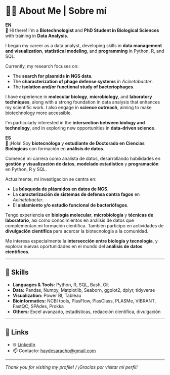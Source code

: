 # 👩‍🔬 About Me | Sobre mí

**EN**  
👋 Hi there! I'm a **Biotechnologist** and **PhD Student in Biological Sciences** with training in **Data Analysis**.

I began my career as a data analyst, developing skills in **data management and visualization**, **statistical modeling**, and **programming** in Python, R, and SQL.

Currently, my research focuses on:
- The **search for plasmids in NGS data**.
- The **characterization of phage defense systems** in *Acinetobacter*.
- The **isolation and/or functional study of bacteriophages**.

I have experience in **molecular biology**, **microbiology**, and **laboratory techniques**, along with a strong foundation in data analysis that enhances my scientific work. I also engage in **science outreach**, aiming to make biotechnology more accessible.

I'm particularly interested in the **intersection between biology and technology**, and in exploring new opportunities in **data-driven science**.

**ES**  
👋 ¡Hola! Soy **biotecnóloga** y **estudiante de Doctorado en Ciencias Biológicas** con formación en **análisis de datos**.

Comencé mi carrera como analista de datos, desarrollando habilidades en **gestión y visualización de datos**, **modelado estadístico** y **programación** en Python, R y SQL.

Actualmente, mi investigación se centra en:
- La **búsqueda de plásmidos en datos de NGS**.
- La **caracterización de sistemas de defensa contra fagos** en *Acinetobacter*.
- El **aislamiento y/o estudio funcional de bacteriófagos**.

Tengo experiencia en **biología molecular**, **microbiología** y **técnicas de laboratorio**, así como conocimientos en análisis de datos que complementan mi formación científica. También participo en actividades de **divulgación científica** para acercar la biotecnología a la comunidad.

Me interesa especialmente la **intersección entre biología y tecnología**, y explorar nuevas oportunidades en el mundo del **análisis de datos científicos**.

---

## 🧠 Skills

- **Languages & Tools:** Python, R, SQL, Bash, Git  
- **Data:** Pandas, Numpy, Matplotlib, Seaborn, ggplot2, dplyr, tidyverse  
- **Visualization:** Power BI, Tableau  
- **Bioinformatics:** NCBI tools, PlasFlow, PlasClass, PLASMe, VIBRANT, FastQC, SPAdes, Prokka  
- **Others:** Excel avanzado, estadísticas, redacción científica, divulgación

---

## 🔗 Links

- 🌐 [LinkedIn](www.linkedin.com/in/haydesaracho)
- 📫 Contacto: haydesaracho@gmail.com

---

*Thank you for visiting my profile! / ¡Gracias por visitar mi perfil!*

